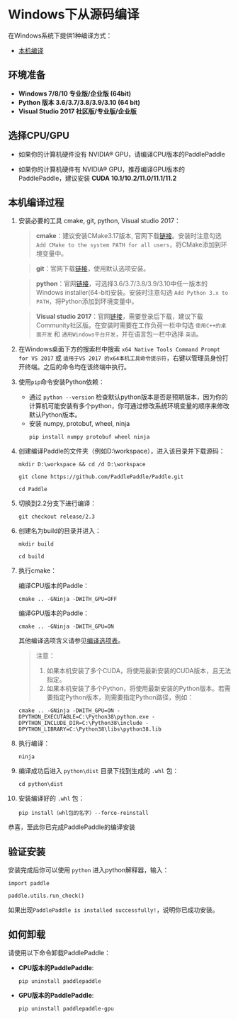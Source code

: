 # **Windows下从源码编译**

在Windows系统下提供1种编译方式：

* [本机编译](#compile_from_host)

## 环境准备

* **Windows 7/8/10 专业版/企业版 (64bit)**
* **Python 版本 3.6/3.7/3.8/3.9/3.10 (64 bit)**
* **Visual Studio 2017 社区版/专业版/企业版**

## 选择CPU/GPU

* 如果你的计算机硬件没有 NVIDIA® GPU，请编译CPU版本的PaddlePaddle

* 如果你的计算机硬件有 NVIDIA® GPU，推荐编译GPU版本的PaddlePaddle，建议安装 **CUDA 10.1/10.2/11.0/11.1/11.2**

## 本机编译过程

1. 安装必要的工具 cmake, git, python, Visual studio 2017：

    > **cmake**：建议安装CMake3.17版本, 官网下载[链接](https://cmake.org/files/v3.17/cmake-3.17.0-win64-x64.msi)。安装时注意勾选 `Add CMake to the system PATH for all users`，将CMake添加到环境变量中。

    > **git**：官网下载[链接](https://github.com/git-for-windows/git/releases/download/v2.35.1.windows.2/Git-2.35.1.2-64-bit.exe)，使用默认选项安装。

    > **python**：官网[链接](https://www.python.org/downloads/windows/)，可选择3.6/3.7/3.8/3.9/3.10中任一版本的 Windows installer(64-bit)安装。安装时注意勾选 `Add Python 3.x to PATH`，将Python添加到环境变量中。

    > **Visual studio 2017**：官网[链接](https://visualstudio.microsoft.com/zh-hans/vs/older-downloads/#visual-studio-2017-and-other-products)，需要登录后下载，建议下载Community社区版。在安装时需要在工作负荷一栏中勾选 `使用C++的桌面开发` 和 `通用Windows平台开发`，并在语言包一栏中选择 `英语`。

2. 在Windows桌面下方的搜索栏中搜索 `x64 Native Tools Command Prompt for VS 2017` 或 `适用于VS 2017 的x64本机工具命令提示符`，右键以管理员身份打开终端。之后的命令均在该终端中执行。

3. 使用`pip`命令安装Python依赖：
    * 通过 `python --version` 检查默认python版本是否是预期版本，因为你的计算机可能安装有多个python，你可通过修改系统环境变量的顺序来修改默认Python版本。
    * 安装 numpy, protobuf, wheel, ninja
        ```
        pip install numpy protobuf wheel ninja
        ```

4. 创建编译Paddle的文件夹（例如D:\workspace），进入该目录并下载源码：

    ```
    mkdir D:\workspace && cd /d D:\workspace

    git clone https://github.com/PaddlePaddle/Paddle.git

    cd Paddle
    ```

5. 切换到2.2分支下进行编译：

    ```
    git checkout release/2.3
    ```

6. 创建名为build的目录并进入：

    ```
    mkdir build

    cd build
    ```

7. 执行cmake：

    编译CPU版本的Paddle：

    ```
    cmake .. -GNinja -DWITH_GPU=OFF
    ```

    编译GPU版本的Paddle：

    ```
    cmake .. -GNinja -DWITH_GPU=ON
    ```

    其他编译选项含义请参见[编译选项表](https://www.paddlepaddle.org.cn/documentation/docs/zh/develop/install/Tables.html#Compile)。

    > 注意：
    > 1. 如果本机安装了多个CUDA，将使用最新安装的CUDA版本，且无法指定。
    > 2. 如果本机安装了多个Python，将使用最新安装的Python版本。若需要指定Python版本，则需要指定Python路径，例如：
    ```
    cmake .. -GNinja -DWITH_GPU=ON -DPYTHON_EXECUTABLE=C:\Python38\python.exe -DPYTHON_INCLUDE_DIR=C:\Python38\include -DPYTHON_LIBRARY=C:\Python38\libs\python38.lib
    ```

8. 执行编译：

    ```
    ninja
    ```

9. 编译成功后进入 `python\dist` 目录下找到生成的 `.whl` 包：

    ```
    cd python\dist
    ```

10. 安装编译好的 `.whl` 包：

    ```
    pip install（whl包的名字）--force-reinstall
    ```

恭喜，至此你已完成PaddlePaddle的编译安装


## **验证安装**

安装完成后你可以使用 `python` 进入python解释器，输入：

```
import paddle
```

```
paddle.utils.run_check()
```

如果出现`PaddlePaddle is installed successfully!`，说明你已成功安装。

## **如何卸载**
请使用以下命令卸载PaddlePaddle：

* **CPU版本的PaddlePaddle**:
    ```
    pip uninstall paddlepaddle
    ```

* **GPU版本的PaddlePaddle**:
    ```
    pip uninstall paddlepaddle-gpu
    ```
